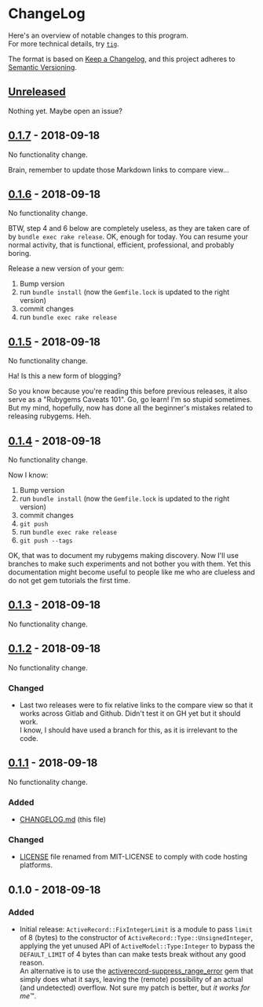 # ChangeLog

Here's an overview of notable changes to this program.  
For more technical details, try [`tig`](https://jonas.github.io/tig/).

The format is based on [Keep a Changelog](https://keepachangelog.com/en/1.0.0/),
and this project adheres to [Semantic Versioning](https://semver.org/spec/v2.0.0.html).

## [Unreleased]

Nothing yet. Maybe open an issue?

## [0.1.7] - 2018-09-18

No functionality change.

Brain, remember to update those Markdown links to compare view...

## [0.1.6] - 2018-09-18

No functionality change.

BTW, step 4 and 6 below are completely useless, as they are taken care of by
`bundle exec rake release`. OK, enough for today. You can resume your normal
activity, that is functional, efficient, professional, and probably boring.

Release a new version of your gem:

1. Bump version
2. run `bundle install` (now the `Gemfile.lock` is updated to the right version)
3. commit changes
4. run `bundle exec rake release`

## [0.1.5] - 2018-09-18

No functionality change.

Ha! Is this a new form of blogging?

So you know because you're reading this before previous releases, it also serve
as a "Rubygems Caveats 101". Go, go learn! I'm so stupid sometimes. But my mind,
hopefully, now has done all the beginner's mistakes related to releasing
rubygems. Heh.

## [0.1.4] - 2018-09-18

No functionality change.

Now I know:
1. Bump version
2. run `bundle install` (now the `Gemfile.lock` is updated to the right version)
3. commit changes
4. `git push`
5. run `bundle exec rake release`
6. `git push --tags`

OK, that was to document my rubygems making discovery. Now I'll use branches to
make such experiments and not bother you with them. Yet this documentation might
become useful to people like me who are clueless and do not get gem tutorials
the first time.

## [0.1.3] - 2018-09-18

No functionality change.

## [0.1.2] - 2018-09-18

No functionality change.

### Changed
- Last two releases were to fix relative links to the compare view so that it
  works across Gitlab and Github. Didn't test it on GH yet but it should work.  
  I know, I should have used a branch for this, as it is irrelevant to the code.

## [0.1.1] - 2018-09-18

No functionality change.

### Added
- [CHANGELOG.md] (this file)

### Changed
- [LICENSE] file renamed from MIT-LICENSE to comply with code hosting platforms.

## 0.1.0 - 2018-09-18

### Added
- Initial release: `ActiveRecord::FixIntegerLimit` is a module to pass `limit`
  of 8 (bytes) to the constructor of `ActiveRecord::Type::UnsignedInteger`,
  applying the yet unused API of `ActiveModel::Type:Integer` to bypass the
  `DEFAULT_LIMIT` of 4 bytes than can make tests break without any good reason.  
  An alternative is to use the [activerecord-suppress_range_error] gem that
  simply does what it says, leaving the (remote) possibility of an actual (and
  undetected) overflow. Not sure my patch is better, but _it works for me_™.

[CHANGELOG.md]: ./CHANGELOG.md
[LICENSE]: ./LICENSE
[Unreleased]: /../compare/v0.1.7...HEAD
[0.1.7]: /../compare/v0.1.6...v0.1.7
[0.1.6]: /../compare/v0.1.5...v0.1.6
[0.1.5]: /../compare/v0.1.4...v0.1.5
[0.1.4]: /../compare/v0.1.3...v0.1.4
[0.1.3]: /../compare/v0.1.2...v0.1.3
[0.1.2]: /../compare/v0.1.1...v0.1.2
[0.1.1]: /../compare/v0.1.0...v0.1.1
[activerecord-suppress_range_error]: https://github.com/kamipo/activerecord-suppress_range_error
